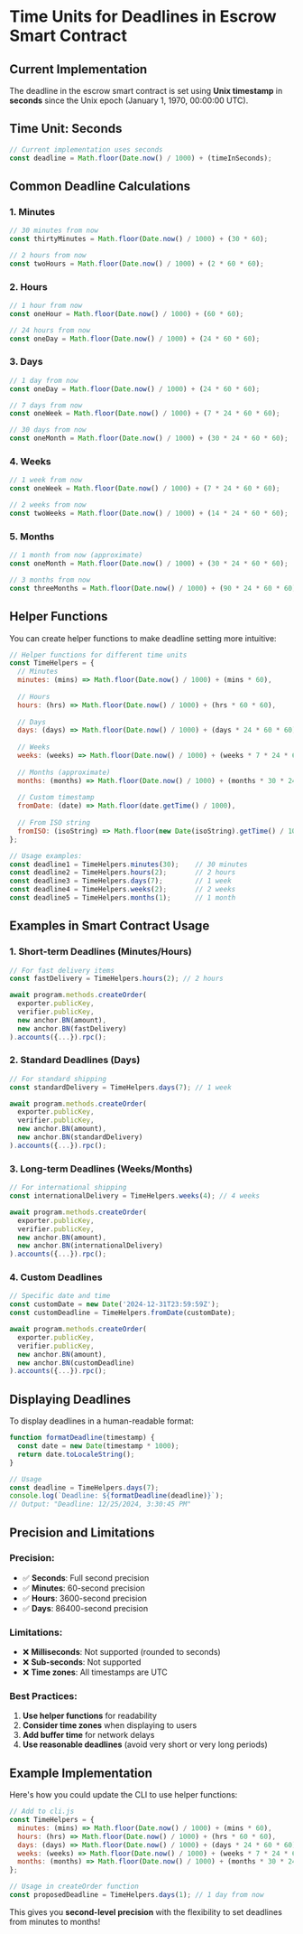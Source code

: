 # Time Units for Deadlines in Escrow Smart Contract

## Current Implementation

The deadline in the escrow smart contract is set using **Unix timestamp** in **seconds** since the Unix epoch (January 1, 1970, 00:00:00 UTC).

## Time Unit: **Seconds**

```javascript
// Current implementation uses seconds
const deadline = Math.floor(Date.now() / 1000) + (timeInSeconds);
```

## Common Deadline Calculations

### 1. **Minutes**
```javascript
// 30 minutes from now
const thirtyMinutes = Math.floor(Date.now() / 1000) + (30 * 60);

// 2 hours from now
const twoHours = Math.floor(Date.now() / 1000) + (2 * 60 * 60);
```

### 2. **Hours**
```javascript
// 1 hour from now
const oneHour = Math.floor(Date.now() / 1000) + (60 * 60);

// 24 hours from now
const oneDay = Math.floor(Date.now() / 1000) + (24 * 60 * 60);
```

### 3. **Days**
```javascript
// 1 day from now
const oneDay = Math.floor(Date.now() / 1000) + (24 * 60 * 60);

// 7 days from now
const oneWeek = Math.floor(Date.now() / 1000) + (7 * 24 * 60 * 60);

// 30 days from now
const oneMonth = Math.floor(Date.now() / 1000) + (30 * 24 * 60 * 60);
```

### 4. **Weeks**
```javascript
// 1 week from now
const oneWeek = Math.floor(Date.now() / 1000) + (7 * 24 * 60 * 60);

// 2 weeks from now
const twoWeeks = Math.floor(Date.now() / 1000) + (14 * 24 * 60 * 60);
```

### 5. **Months**
```javascript
// 1 month from now (approximate)
const oneMonth = Math.floor(Date.now() / 1000) + (30 * 24 * 60 * 60);

// 3 months from now
const threeMonths = Math.floor(Date.now() / 1000) + (90 * 24 * 60 * 60);
```

## Helper Functions

You can create helper functions to make deadline setting more intuitive:

```javascript
// Helper functions for different time units
const TimeHelpers = {
  // Minutes
  minutes: (mins) => Math.floor(Date.now() / 1000) + (mins * 60),
  
  // Hours
  hours: (hrs) => Math.floor(Date.now() / 1000) + (hrs * 60 * 60),
  
  // Days
  days: (days) => Math.floor(Date.now() / 1000) + (days * 24 * 60 * 60),
  
  // Weeks
  weeks: (weeks) => Math.floor(Date.now() / 1000) + (weeks * 7 * 24 * 60 * 60),
  
  // Months (approximate)
  months: (months) => Math.floor(Date.now() / 1000) + (months * 30 * 24 * 60 * 60),
  
  // Custom timestamp
  fromDate: (date) => Math.floor(date.getTime() / 1000),
  
  // From ISO string
  fromISO: (isoString) => Math.floor(new Date(isoString).getTime() / 1000)
};

// Usage examples:
const deadline1 = TimeHelpers.minutes(30);    // 30 minutes
const deadline2 = TimeHelpers.hours(2);       // 2 hours
const deadline3 = TimeHelpers.days(7);        // 1 week
const deadline4 = TimeHelpers.weeks(2);       // 2 weeks
const deadline5 = TimeHelpers.months(1);      // 1 month
```

## Examples in Smart Contract Usage

### 1. **Short-term Deadlines (Minutes/Hours)**
```javascript
// For fast delivery items
const fastDelivery = TimeHelpers.hours(2); // 2 hours

await program.methods.createOrder(
  exporter.publicKey,
  verifier.publicKey,
  new anchor.BN(amount),
  new anchor.BN(fastDelivery)
).accounts({...}).rpc();
```

### 2. **Standard Deadlines (Days)**
```javascript
// For standard shipping
const standardDelivery = TimeHelpers.days(7); // 1 week

await program.methods.createOrder(
  exporter.publicKey,
  verifier.publicKey,
  new anchor.BN(amount),
  new anchor.BN(standardDelivery)
).accounts({...}).rpc();
```

### 3. **Long-term Deadlines (Weeks/Months)**
```javascript
// For international shipping
const internationalDelivery = TimeHelpers.weeks(4); // 4 weeks

await program.methods.createOrder(
  exporter.publicKey,
  verifier.publicKey,
  new anchor.BN(amount),
  new anchor.BN(internationalDelivery)
).accounts({...}).rpc();
```

### 4. **Custom Deadlines**
```javascript
// Specific date and time
const customDate = new Date('2024-12-31T23:59:59Z');
const customDeadline = TimeHelpers.fromDate(customDate);

await program.methods.createOrder(
  exporter.publicKey,
  verifier.publicKey,
  new anchor.BN(amount),
  new anchor.BN(customDeadline)
).accounts({...}).rpc();
```

## Displaying Deadlines

To display deadlines in a human-readable format:

```javascript
function formatDeadline(timestamp) {
  const date = new Date(timestamp * 1000);
  return date.toLocaleString();
}

// Usage
const deadline = TimeHelpers.days(7);
console.log(`Deadline: ${formatDeadline(deadline)}`);
// Output: "Deadline: 12/25/2024, 3:30:45 PM"
```

## Precision and Limitations

### **Precision:**
- ✅ **Seconds**: Full second precision
- ✅ **Minutes**: 60-second precision
- ✅ **Hours**: 3600-second precision
- ✅ **Days**: 86400-second precision

### **Limitations:**
- ❌ **Milliseconds**: Not supported (rounded to seconds)
- ❌ **Sub-seconds**: Not supported
- ❌ **Time zones**: All timestamps are UTC

### **Best Practices:**
1. **Use helper functions** for readability
2. **Consider time zones** when displaying to users
3. **Add buffer time** for network delays
4. **Use reasonable deadlines** (avoid very short or very long periods)

## Example Implementation

Here's how you could update the CLI to use helper functions:

```javascript
// Add to cli.js
const TimeHelpers = {
  minutes: (mins) => Math.floor(Date.now() / 1000) + (mins * 60),
  hours: (hrs) => Math.floor(Date.now() / 1000) + (hrs * 60 * 60),
  days: (days) => Math.floor(Date.now() / 1000) + (days * 24 * 60 * 60),
  weeks: (weeks) => Math.floor(Date.now() / 1000) + (weeks * 7 * 24 * 60 * 60),
  months: (months) => Math.floor(Date.now() / 1000) + (months * 30 * 24 * 60 * 60)
};

// Usage in createOrder function
const proposedDeadline = TimeHelpers.days(1); // 1 day from now
```

This gives you **second-level precision** with the flexibility to set deadlines from minutes to months! 